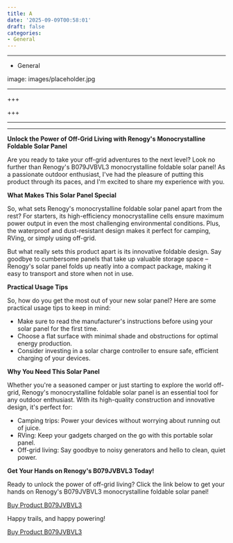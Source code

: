 ```yaml
---
title: A
date: '2025-09-09T00:58:01'
draft: false
categories:
- General
---
```


---

- General

image: images/placeholder.jpg

---

+++






+++





---



---
**Unlock the Power of Off-Grid Living with Renogy's Monocrystalline Foldable Solar Panel**

Are you ready to take your off-grid adventures to the next level? Look no further than Renogy's B079JVBVL3 monocrystalline foldable solar panel! As a passionate outdoor enthusiast, I've had the pleasure of putting this product through its paces, and I'm excited to share my experience with you.

**What Makes This Solar Panel Special**

So, what sets Renogy's monocrystalline foldable solar panel apart from the rest? For starters, its high-efficiency monocrystalline cells ensure maximum power output in even the most challenging environmental conditions. Plus, the waterproof and dust-resistant design makes it perfect for camping, RVing, or simply using off-grid.

But what really sets this product apart is its innovative foldable design. Say goodbye to cumbersome panels that take up valuable storage space – Renogy's solar panel folds up neatly into a compact package, making it easy to transport and store when not in use.

**Practical Usage Tips**

So, how do you get the most out of your new solar panel? Here are some practical usage tips to keep in mind:

* Make sure to read the manufacturer's instructions before using your solar panel for the first time.
* Choose a flat surface with minimal shade and obstructions for optimal energy production.
* Consider investing in a solar charge controller to ensure safe, efficient charging of your devices.

**Why You Need This Solar Panel**

Whether you're a seasoned camper or just starting to explore the world off-grid, Renogy's monocrystalline foldable solar panel is an essential tool for any outdoor enthusiast. With its high-quality construction and innovative design, it's perfect for:

* Camping trips: Power your devices without worrying about running out of juice.
* RVing: Keep your gadgets charged on the go with this portable solar panel.
* Off-grid living: Say goodbye to noisy generators and hello to clean, quiet power.

**Get Your Hands on Renogy's B079JVBVL3 Today!**

Ready to unlock the power of off-grid living? Click the link below to get your hands on Renogy's B079JVBVL3 monocrystalline foldable solar panel!

[Buy Product B079JVBVL3](https://www.amazon.com/Renogy-Monocrystalline-Foldable-Waterproof-Controller/dp/B079JVBVL3/)

Happy trails, and happy powering!

[Buy Product B079JVBVL3](https://www.amazon.com/Renogy-Monocrystalline-Foldable-Waterproof-Controller/dp/B079JVBVL3/)